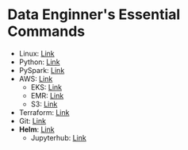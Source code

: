 # Data Enginner's Essential Commands

* Linux: [Link](Linux.md)
* Python: [Link](Python.md)
* PySpark: [Link](PySpark.md)
* AWS: [Link](AWS)
    * EKS: [Link](AWS/EKS.md)
    * EMR: [Link](AWS/EMR.md)
    * S3: [Link](AWS/S3.md)
* Terraform: [Link](terraform.md)
* Git: [Link](Git.md)
* **Helm**: [Link](Helm)
    * Jupyterhub: [Link](Helm/Jupyterhub.md)

